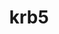---
title: "krb5"
layout: cache
categories: [package, develop]
meta: {"compilers": ["apple-clang@=15.0.0", "gcc@=10.2.1", "gcc@=10.3.0", "gcc@=10.5.0", "gcc@=11.1.0", "gcc@=11.4.0", "gcc@=12.3.0", "gcc@=12.4.0", "gcc@=13.2.0", "gcc@=13.3.0", "gcc@=7.3.1", "gcc@=7.5.0", "gcc@=9.4.0", "oneapi@=2024.1.0"], "num_specs": 82, "num_specs_by_stack": {"aws-isc": 1, "aws-isc-aarch64": 1, "aws-pcluster-neoverse_v1": 4, "aws-pcluster-x86_64_v4": 8, "build_systems": 4, "data-vis-sdk": 4, "developer-tools": 3, "developer-tools-aarch64-linux-gnu": 3, "developer-tools-darwin": 1, "developer-tools-manylinux2014": 1, "developer-tools-x86_64_v3-linux-gnu": 3, "e4s": 4, "e4s-cray-sles": 2, "e4s-neoverse-v2": 4, "e4s-neoverse_v1": 2, "e4s-oneapi": 8, "e4s-power": 1, "e4s-rocm-external": 4, "hep": 4, "ml-darwin-aarch64-mps": 1, "ml-linux-aarch64-cpu": 4, "ml-linux-aarch64-cuda": 4, "ml-linux-x86_64-cpu": 4, "ml-linux-x86_64-cuda": 4, "ml-linux-x86_64-rocm": 4, "radiuss": 4, "radiuss-aws": 8, "radiuss-aws-aarch64": 8, "root": 82, "tutorial": 8}, "oss": ["amzn2", "centos7", "rhel8", "sle_hpc15", "ubuntu18.04", "ubuntu20.04", "ubuntu22.04", "ubuntu24.04", "ventura"], "platforms": ["darwin", "linux"], "stacks": ["aws-isc", "aws-isc-aarch64", "aws-pcluster-neoverse_v1", "aws-pcluster-x86_64_v4", "build_systems", "data-vis-sdk", "developer-tools", "developer-tools-aarch64-linux-gnu", "developer-tools-darwin", "developer-tools-manylinux2014", "developer-tools-x86_64_v3-linux-gnu", "e4s", "e4s-cray-sles", "e4s-neoverse-v2", "e4s-neoverse_v1", "e4s-oneapi", "e4s-power", "e4s-rocm-external", "hep", "ml-darwin-aarch64-mps", "ml-linux-aarch64-cpu", "ml-linux-aarch64-cuda", "ml-linux-x86_64-cpu", "ml-linux-x86_64-cuda", "ml-linux-x86_64-rocm", "radiuss", "radiuss-aws", "radiuss-aws-aarch64", "root", "tutorial"], "targets": ["aarch64", "neoverse_v1", "neoverse_v2", "ppc64le", "x86_64_v3", "x86_64_v4"], "versions": ["1.21.2", "1.21.3"]}
spec_details: [{"compiler": "gcc@=11.4.0", "hash": "2tq7yfxsfxawdbz2m2exyjvb6aw4rcal", "os": "ubuntu22.04", "platform": "linux", "size": "-", "stacks": ["e4s", "e4s-rocm-external", "hep", "root", "tutorial"], "tarball": "https://binaries.spack.io/develop/build_cache/linux-ubuntu22.04-x86_64_v3/gcc-11.4.0/krb5-1.21.3/linux-ubuntu22.04-x86_64_v3-gcc-11.4.0-krb5-1.21.3-2tq7yfxsfxawdbz2m2exyjvb6aw4rcal.spack", "target": "x86_64_v3", "variants": ["build_system=autotools", "+shared"], "versions": ["1.21.3"]}, {"compiler": "gcc@=7.3.1", "hash": "3t37urwzfsrowpf2i7rpix4jhb73njd7", "os": "amzn2", "platform": "linux", "size": "-", "stacks": ["radiuss-aws", "root"], "tarball": "https://binaries.spack.io/develop/build_cache/linux-amzn2-x86_64_v3/gcc-7.3.1/krb5-1.21.3/linux-amzn2-x86_64_v3-gcc-7.3.1-krb5-1.21.3-3t37urwzfsrowpf2i7rpix4jhb73njd7.spack", "target": "x86_64_v3", "variants": ["build_system=autotools", "+shared"], "versions": ["1.21.3"]}, {"compiler": "gcc@=7.3.1", "hash": "4anpgvtb6h4wtymnoaf5zusgjpbuknjt", "os": "amzn2", "platform": "linux", "size": "-", "stacks": ["radiuss-aws", "root"], "tarball": "https://binaries.spack.io/develop/build_cache/linux-amzn2-x86_64_v3/gcc-7.3.1/krb5-1.21.3/linux-amzn2-x86_64_v3-gcc-7.3.1-krb5-1.21.3-4anpgvtb6h4wtymnoaf5zusgjpbuknjt.spack", "target": "x86_64_v3", "variants": ["build_system=autotools", "+shared"], "versions": ["1.21.3"]}, {"compiler": "gcc@=12.3.0", "hash": "4ltvcywen4xxgtesedckeobriiouejnm", "os": "ubuntu22.04", "platform": "linux", "size": "-", "stacks": ["root", "tutorial"], "tarball": "https://binaries.spack.io/develop/build_cache/linux-ubuntu22.04-x86_64_v3/gcc-12.3.0/krb5-1.21.3/linux-ubuntu22.04-x86_64_v3-gcc-12.3.0-krb5-1.21.3-4ltvcywen4xxgtesedckeobriiouejnm.spack", "target": "x86_64_v3", "variants": ["build_system=autotools", "+shared"], "versions": ["1.21.3"]}, {"compiler": "gcc@=7.5.0", "hash": "4xrtmlvyh6ftohe6yqavm7bktdnulkge", "os": "ubuntu18.04", "platform": "linux", "size": "-", "stacks": ["developer-tools", "root"], "tarball": "https://binaries.spack.io/develop/build_cache/linux-ubuntu18.04-x86_64_v3/gcc-7.5.0/krb5-1.21.2/linux-ubuntu18.04-x86_64_v3-gcc-7.5.0-krb5-1.21.2-4xrtmlvyh6ftohe6yqavm7bktdnulkge.spack", "target": "x86_64_v3", "variants": ["build_system=autotools", "+shared"], "versions": ["1.21.2"]}, {"compiler": "gcc@=13.2.0", "hash": "53l4mfrd3nrifuqgr3qcvg3huswnw7pa", "os": "ubuntu24.04", "platform": "linux", "size": "-", "stacks": ["ml-linux-x86_64-cpu", "ml-linux-x86_64-cuda", "ml-linux-x86_64-rocm", "root"], "tarball": "https://binaries.spack.io/develop/build_cache/linux-ubuntu24.04-x86_64_v3/gcc-13.2.0/krb5-1.21.3/linux-ubuntu24.04-x86_64_v3-gcc-13.2.0-krb5-1.21.3-53l4mfrd3nrifuqgr3qcvg3huswnw7pa.spack", "target": "x86_64_v3", "variants": ["build_system=autotools", "+shared"], "versions": ["1.21.3"]}, {"compiler": "gcc@=11.4.0", "hash": "56ldq6xqmiqowwrkiw427p6lbuh2wvnq", "os": "ubuntu22.04", "platform": "linux", "size": "-", "stacks": ["e4s", "e4s-rocm-external", "hep", "root", "tutorial"], "tarball": "https://binaries.spack.io/develop/build_cache/linux-ubuntu22.04-x86_64_v3/gcc-11.4.0/krb5-1.21.3/linux-ubuntu22.04-x86_64_v3-gcc-11.4.0-krb5-1.21.3-56ldq6xqmiqowwrkiw427p6lbuh2wvnq.spack", "target": "x86_64_v3", "variants": ["build_system=autotools", "+shared"], "versions": ["1.21.3"]}, {"compiler": "gcc@=7.3.1", "hash": "5hlbjtybntoohdoesxjbqsikcmxkhtdj", "os": "amzn2", "platform": "linux", "size": "-", "stacks": ["radiuss-aws", "root"], "tarball": "https://binaries.spack.io/develop/build_cache/linux-amzn2-x86_64_v3/gcc-7.3.1/krb5-1.21.3/linux-amzn2-x86_64_v3-gcc-7.3.1-krb5-1.21.3-5hlbjtybntoohdoesxjbqsikcmxkhtdj.spack", "target": "x86_64_v3", "variants": ["build_system=autotools", "+shared"], "versions": ["1.21.3"]}, {"compiler": "gcc@=12.4.0", "hash": "63qwrqeowcrb7asejty22baxo66wzaye", "os": "amzn2", "platform": "linux", "size": "-", "stacks": ["aws-pcluster-neoverse_v1", "root"], "tarball": "https://binaries.spack.io/develop/build_cache/linux-amzn2-neoverse_v1/gcc-12.4.0/krb5-1.21.3/linux-amzn2-neoverse_v1-gcc-12.4.0-krb5-1.21.3-63qwrqeowcrb7asejty22baxo66wzaye.spack", "target": "neoverse_v1", "variants": ["build_system=autotools", "+shared"], "versions": ["1.21.3"]}, {"compiler": "gcc@=7.5.0", "hash": "67ycamvvbizowu3yjixnwb7cgv6jlmkq", "os": "ubuntu18.04", "platform": "linux", "size": "-", "stacks": ["build_systems", "radiuss", "root"], "tarball": "https://binaries.spack.io/develop/build_cache/linux-ubuntu18.04-x86_64_v3/gcc-7.5.0/krb5-1.21.3/linux-ubuntu18.04-x86_64_v3-gcc-7.5.0-krb5-1.21.3-67ycamvvbizowu3yjixnwb7cgv6jlmkq.spack", "target": "x86_64_v3", "variants": ["build_system=autotools", "+shared"], "versions": ["1.21.3"]}, {"compiler": "gcc@=12.4.0", "hash": "6a3e4326p2ruujze5sttwravyazj5hdh", "os": "amzn2", "platform": "linux", "size": "-", "stacks": ["aws-pcluster-neoverse_v1", "root"], "tarball": "https://binaries.spack.io/develop/build_cache/linux-amzn2-neoverse_v1/gcc-12.4.0/krb5-1.21.3/linux-amzn2-neoverse_v1-gcc-12.4.0-krb5-1.21.3-6a3e4326p2ruujze5sttwravyazj5hdh.spack", "target": "neoverse_v1", "variants": ["build_system=autotools", "+shared"], "versions": ["1.21.3"]}, {"compiler": "gcc@=11.4.0", "hash": "6rvuuc5pmar74bhrvchlpka62itvz6d7", "os": "ubuntu22.04", "platform": "linux", "size": "-", "stacks": ["e4s-oneapi", "root"], "tarball": "https://binaries.spack.io/develop/build_cache/linux-ubuntu22.04-x86_64_v3/gcc-11.4.0/krb5-1.21.3/linux-ubuntu22.04-x86_64_v3-gcc-11.4.0-krb5-1.21.3-6rvuuc5pmar74bhrvchlpka62itvz6d7.spack", "target": "x86_64_v3", "variants": ["build_system=autotools", "+shared"], "versions": ["1.21.3"]}, {"compiler": "oneapi@=2024.1.0", "hash": "7552gubu76hdsypcwqvkwx5h7zjcdgpk", "os": "amzn2", "platform": "linux", "size": "-", "stacks": ["aws-pcluster-x86_64_v4", "root"], "tarball": "https://binaries.spack.io/develop/build_cache/linux-amzn2-x86_64_v3/oneapi-2024.1.0/krb5-1.21.3/linux-amzn2-x86_64_v3-oneapi-2024.1.0-krb5-1.21.3-7552gubu76hdsypcwqvkwx5h7zjcdgpk.spack", "target": "x86_64_v3", "variants": ["build_system=autotools", "+shared"], "versions": ["1.21.3"]}, {"compiler": "gcc@=7.3.1", "hash": "7nw2rykdodhz6hvc3hs6oo4fy3bylih6", "os": "amzn2", "platform": "linux", "size": "-", "stacks": ["radiuss-aws-aarch64", "root"], "tarball": "https://binaries.spack.io/develop/build_cache/linux-amzn2-aarch64/gcc-7.3.1/krb5-1.21.3/linux-amzn2-aarch64-gcc-7.3.1-krb5-1.21.3-7nw2rykdodhz6hvc3hs6oo4fy3bylih6.spack", "target": "aarch64", "variants": ["build_system=autotools", "+shared"], "versions": ["1.21.3"]}, {"compiler": "gcc@=10.5.0", "hash": "a7cyy7wp7444ozx2eplqpemodlwhmkow", "os": "centos7", "platform": "linux", "size": "-", "stacks": ["developer-tools-x86_64_v3-linux-gnu", "root"], "tarball": "https://binaries.spack.io/develop/build_cache/linux-centos7-x86_64_v3/gcc-10.5.0/krb5-1.21.3/linux-centos7-x86_64_v3-gcc-10.5.0-krb5-1.21.3-a7cyy7wp7444ozx2eplqpemodlwhmkow.spack", "target": "x86_64_v3", "variants": ["build_system=autotools", "+shared"], "versions": ["1.21.3"]}, {"compiler": "gcc@=11.4.0", "hash": "busjgfe2oef44hlodyhr6d2z26c7dckt", "os": "ubuntu22.04", "platform": "linux", "size": "-", "stacks": ["e4s-oneapi", "root"], "tarball": "https://binaries.spack.io/develop/build_cache/linux-ubuntu22.04-x86_64_v3/gcc-11.4.0/krb5-1.21.3/linux-ubuntu22.04-x86_64_v3-gcc-11.4.0-krb5-1.21.3-busjgfe2oef44hlodyhr6d2z26c7dckt.spack", "target": "x86_64_v3", "variants": ["build_system=autotools", "+shared"], "versions": ["1.21.3"]}, {"compiler": "gcc@=13.2.0", "hash": "buywhm7dtwoup5unvhv3mdgaljuzaxjw", "os": "ubuntu24.04", "platform": "linux", "size": "-", "stacks": ["ml-linux-aarch64-cpu", "ml-linux-aarch64-cuda", "root"], "tarball": "https://binaries.spack.io/develop/build_cache/linux-ubuntu24.04-aarch64/gcc-13.2.0/krb5-1.21.3/linux-ubuntu24.04-aarch64-gcc-13.2.0-krb5-1.21.3-buywhm7dtwoup5unvhv3mdgaljuzaxjw.spack", "target": "aarch64", "variants": ["build_system=autotools", "+shared"], "versions": ["1.21.3"]}, {"compiler": "oneapi@=2024.1.0", "hash": "bvzxumbdynvnekbo2scinpukpia4jryu", "os": "amzn2", "platform": "linux", "size": "-", "stacks": ["aws-pcluster-x86_64_v4", "root"], "tarball": "https://binaries.spack.io/develop/build_cache/linux-amzn2-x86_64_v4/oneapi-2024.1.0/krb5-1.21.3/linux-amzn2-x86_64_v4-oneapi-2024.1.0-krb5-1.21.3-bvzxumbdynvnekbo2scinpukpia4jryu.spack", "target": "x86_64_v4", "variants": ["build_system=autotools", "+shared"], "versions": ["1.21.3"]}, {"compiler": "oneapi@=2024.1.0", "hash": "bxrz7vjjm5mzenbn3yql4o6xpufugb7j", "os": "amzn2", "platform": "linux", "size": "-", "stacks": ["aws-pcluster-x86_64_v4", "root"], "tarball": "https://binaries.spack.io/develop/build_cache/linux-amzn2-x86_64_v3/oneapi-2024.1.0/krb5-1.21.3/linux-amzn2-x86_64_v3-oneapi-2024.1.0-krb5-1.21.3-bxrz7vjjm5mzenbn3yql4o6xpufugb7j.spack", "target": "x86_64_v3", "variants": ["build_system=autotools", "+shared"], "versions": ["1.21.3"]}, {"compiler": "gcc@=11.1.0", "hash": "cdnsmgoi4zngflsu57xy24rgm3vbtscd", "os": "ubuntu20.04", "platform": "linux", "size": "-", "stacks": ["data-vis-sdk", "root"], "tarball": "https://binaries.spack.io/develop/build_cache/linux-ubuntu20.04-x86_64_v3/gcc-11.1.0/krb5-1.21.3/linux-ubuntu20.04-x86_64_v3-gcc-11.1.0-krb5-1.21.3-cdnsmgoi4zngflsu57xy24rgm3vbtscd.spack", "target": "x86_64_v3", "variants": ["build_system=autotools", "+shared"], "versions": ["1.21.3"]}, {"compiler": "gcc@=11.4.0", "hash": "d5jlmuwwxzgd34mp7xe7qgaxgkhx3ppw", "os": "ubuntu22.04", "platform": "linux", "size": "-", "stacks": ["e4s-oneapi", "root"], "tarball": "https://binaries.spack.io/develop/build_cache/linux-ubuntu22.04-x86_64_v3/gcc-11.4.0/krb5-1.21.3/linux-ubuntu22.04-x86_64_v3-gcc-11.4.0-krb5-1.21.3-d5jlmuwwxzgd34mp7xe7qgaxgkhx3ppw.spack", "target": "x86_64_v3", "variants": ["build_system=autotools", "+shared"], "versions": ["1.21.3"]}, {"compiler": "gcc@=13.2.0", "hash": "dspjs6odvrixe6vavo5m7hm4ximlxlbp", "os": "ubuntu24.04", "platform": "linux", "size": "-", "stacks": ["ml-linux-aarch64-cpu", "ml-linux-aarch64-cuda", "root"], "tarball": "https://binaries.spack.io/develop/build_cache/linux-ubuntu24.04-aarch64/gcc-13.2.0/krb5-1.21.3/linux-ubuntu24.04-aarch64-gcc-13.2.0-krb5-1.21.3-dspjs6odvrixe6vavo5m7hm4ximlxlbp.spack", "target": "aarch64", "variants": ["build_system=autotools", "+shared"], "versions": ["1.21.3"]}, {"compiler": "gcc@=7.3.1", "hash": "egke6r24u3bq5m2qjaeoyvfb5i6gngrn", "os": "amzn2", "platform": "linux", "size": "-", "stacks": ["radiuss-aws", "root"], "tarball": "https://binaries.spack.io/develop/build_cache/linux-amzn2-x86_64_v3/gcc-7.3.1/krb5-1.21.3/linux-amzn2-x86_64_v3-gcc-7.3.1-krb5-1.21.3-egke6r24u3bq5m2qjaeoyvfb5i6gngrn.spack", "target": "x86_64_v3", "variants": ["build_system=autotools", "+shared"], "versions": ["1.21.3"]}, {"compiler": "gcc@=11.4.0", "hash": "eskruwaehoeyraxrmmurm5zhejaedue2", "os": "ubuntu22.04", "platform": "linux", "size": "-", "stacks": ["e4s-neoverse_v1", "root"], "tarball": "https://binaries.spack.io/develop/build_cache/linux-ubuntu22.04-neoverse_v1/gcc-11.4.0/krb5-1.21.3/linux-ubuntu22.04-neoverse_v1-gcc-11.4.0-krb5-1.21.3-eskruwaehoeyraxrmmurm5zhejaedue2.spack", "target": "neoverse_v1", "variants": ["build_system=autotools", "+shared"], "versions": ["1.21.3"]}, {"compiler": "gcc@=11.4.0", "hash": "ewjc7hf273v2nexi33vswudnsxsjwjpt", "os": "ubuntu22.04", "platform": "linux", "size": "-", "stacks": ["e4s-oneapi", "root"], "tarball": "https://binaries.spack.io/develop/build_cache/linux-ubuntu22.04-x86_64_v3/gcc-11.4.0/krb5-1.21.3/linux-ubuntu22.04-x86_64_v3-gcc-11.4.0-krb5-1.21.3-ewjc7hf273v2nexi33vswudnsxsjwjpt.spack", "target": "x86_64_v3", "variants": ["build_system=autotools", "+shared"], "versions": ["1.21.3"]}, {"compiler": "oneapi@=2024.1.0", "hash": "ex64n5aftiz4h4ayrutimg2m5lim3bxi", "os": "amzn2", "platform": "linux", "size": "-", "stacks": ["aws-pcluster-x86_64_v4", "root"], "tarball": "https://binaries.spack.io/develop/build_cache/linux-amzn2-x86_64_v4/oneapi-2024.1.0/krb5-1.21.3/linux-amzn2-x86_64_v4-oneapi-2024.1.0-krb5-1.21.3-ex64n5aftiz4h4ayrutimg2m5lim3bxi.spack", "target": "x86_64_v4", "variants": ["build_system=autotools", "+shared"], "versions": ["1.21.3"]}, {"compiler": "gcc@=10.5.0", "hash": "f5ago3at44e5t2xa2v6dmmhcr64yq2id", "os": "centos7", "platform": "linux", "size": "-", "stacks": ["developer-tools-x86_64_v3-linux-gnu", "root"], "tarball": "https://binaries.spack.io/develop/build_cache/linux-centos7-x86_64_v3/gcc-10.5.0/krb5-1.21.3/linux-centos7-x86_64_v3-gcc-10.5.0-krb5-1.21.3-f5ago3at44e5t2xa2v6dmmhcr64yq2id.spack", "target": "x86_64_v3", "variants": ["build_system=autotools", "+shared"], "versions": ["1.21.3"]}, {"compiler": "gcc@=7.3.1", "hash": "fdw3jqppka5djv3pdj7d4lvemvxgqjru", "os": "amzn2", "platform": "linux", "size": "-", "stacks": ["radiuss-aws-aarch64", "root"], "tarball": "https://binaries.spack.io/develop/build_cache/linux-amzn2-aarch64/gcc-7.3.1/krb5-1.21.3/linux-amzn2-aarch64-gcc-7.3.1-krb5-1.21.3-fdw3jqppka5djv3pdj7d4lvemvxgqjru.spack", "target": "aarch64", "variants": ["build_system=autotools", "+shared"], "versions": ["1.21.3"]}, {"compiler": "oneapi@=2024.1.0", "hash": "fnyguljpwskuwblftl43xgti262a3fcr", "os": "amzn2", "platform": "linux", "size": "-", "stacks": ["aws-pcluster-x86_64_v4", "root"], "tarball": "https://binaries.spack.io/develop/build_cache/linux-amzn2-x86_64_v4/oneapi-2024.1.0/krb5-1.21.3/linux-amzn2-x86_64_v4-oneapi-2024.1.0-krb5-1.21.3-fnyguljpwskuwblftl43xgti262a3fcr.spack", "target": "x86_64_v4", "variants": ["build_system=autotools", "+shared"], "versions": ["1.21.3"]}, {"compiler": "gcc@=12.4.0", "hash": "frhjuz54dt64lujqrhjevukqdafdcp4k", "os": "amzn2", "platform": "linux", "size": "-", "stacks": ["aws-pcluster-neoverse_v1", "root"], "tarball": "https://binaries.spack.io/develop/build_cache/linux-amzn2-neoverse_v1/gcc-12.4.0/krb5-1.21.3/linux-amzn2-neoverse_v1-gcc-12.4.0-krb5-1.21.3-frhjuz54dt64lujqrhjevukqdafdcp4k.spack", "target": "neoverse_v1", "variants": ["build_system=autotools", "+shared"], "versions": ["1.21.3"]}, {"compiler": "gcc@=11.1.0", "hash": "gdso4eg55zxnyj2ifqnkyo3nlcwh7dji", "os": "ubuntu20.04", "platform": "linux", "size": "-", "stacks": ["data-vis-sdk", "root"], "tarball": "https://binaries.spack.io/develop/build_cache/linux-ubuntu20.04-x86_64_v3/gcc-11.1.0/krb5-1.21.3/linux-ubuntu20.04-x86_64_v3-gcc-11.1.0-krb5-1.21.3-gdso4eg55zxnyj2ifqnkyo3nlcwh7dji.spack", "target": "x86_64_v3", "variants": ["build_system=autotools", "+shared"], "versions": ["1.21.3"]}, {"compiler": "gcc@=11.4.0", "hash": "h7nmvegfmpdgsqt2amobxmrh5v7uf34g", "os": "ubuntu22.04", "platform": "linux", "size": "-", "stacks": ["e4s-oneapi", "root"], "tarball": "https://binaries.spack.io/develop/build_cache/linux-ubuntu22.04-x86_64_v3/gcc-11.4.0/krb5-1.21.3/linux-ubuntu22.04-x86_64_v3-gcc-11.4.0-krb5-1.21.3-h7nmvegfmpdgsqt2amobxmrh5v7uf34g.spack", "target": "x86_64_v3", "variants": ["build_system=autotools", "+shared"], "versions": ["1.21.3"]}, {"compiler": "gcc@=12.3.0", "hash": "hgackx7ijzmfl7tlkhhdvp527mwzipjd", "os": "ubuntu22.04", "platform": "linux", "size": "-", "stacks": ["root", "tutorial"], "tarball": "https://binaries.spack.io/develop/build_cache/linux-ubuntu22.04-x86_64_v3/gcc-12.3.0/krb5-1.21.3/linux-ubuntu22.04-x86_64_v3-gcc-12.3.0-krb5-1.21.3-hgackx7ijzmfl7tlkhhdvp527mwzipjd.spack", "target": "x86_64_v3", "variants": ["build_system=autotools", "+shared"], "versions": ["1.21.3"]}, {"compiler": "gcc@=7.5.0", "hash": "huqzbecudzmb454d4unun6ymromo2fru", "os": "ubuntu18.04", "platform": "linux", "size": "-", "stacks": ["build_systems", "radiuss", "root"], "tarball": "https://binaries.spack.io/develop/build_cache/linux-ubuntu18.04-x86_64_v3/gcc-7.5.0/krb5-1.21.3/linux-ubuntu18.04-x86_64_v3-gcc-7.5.0-krb5-1.21.3-huqzbecudzmb454d4unun6ymromo2fru.spack", "target": "x86_64_v3", "variants": ["build_system=autotools", "+shared"], "versions": ["1.21.3"]}, {"compiler": "gcc@=13.2.0", "hash": "hxzlw4z6uq7eepuhxk4tl34ttqvone6j", "os": "ubuntu24.04", "platform": "linux", "size": "-", "stacks": ["ml-linux-aarch64-cpu", "ml-linux-aarch64-cuda", "root"], "tarball": "https://binaries.spack.io/develop/build_cache/linux-ubuntu24.04-aarch64/gcc-13.2.0/krb5-1.21.3/linux-ubuntu24.04-aarch64-gcc-13.2.0-krb5-1.21.3-hxzlw4z6uq7eepuhxk4tl34ttqvone6j.spack", "target": "aarch64", "variants": ["build_system=autotools", "+shared"], "versions": ["1.21.3"]}, {"compiler": "gcc@=13.3.0", "hash": "il5fwnmzu6w5ntghwhafnwyjrd4ltcho", "os": "rhel8", "platform": "linux", "size": "-", "stacks": ["developer-tools-aarch64-linux-gnu", "root"], "tarball": "https://binaries.spack.io/develop/build_cache/linux-rhel8-aarch64/gcc-13.3.0/krb5-1.21.3/linux-rhel8-aarch64-gcc-13.3.0-krb5-1.21.3-il5fwnmzu6w5ntghwhafnwyjrd4ltcho.spack", "target": "aarch64", "variants": ["build_system=autotools", "+shared"], "versions": ["1.21.3"]}, {"compiler": "gcc@=7.3.1", "hash": "insd25yfyvm6cflmwe2yxbl3cxgvhuvj", "os": "amzn2", "platform": "linux", "size": "-", "stacks": ["radiuss-aws-aarch64", "root"], "tarball": "https://binaries.spack.io/develop/build_cache/linux-amzn2-aarch64/gcc-7.3.1/krb5-1.21.3/linux-amzn2-aarch64-gcc-7.3.1-krb5-1.21.3-insd25yfyvm6cflmwe2yxbl3cxgvhuvj.spack", "target": "aarch64", "variants": ["build_system=autotools", "+shared"], "versions": ["1.21.3"]}, {"compiler": "gcc@=7.5.0", "hash": "iphbif34rblwjymrov343iqyk3bbd6qv", "os": "ubuntu18.04", "platform": "linux", "size": "-", "stacks": ["build_systems", "radiuss", "root"], "tarball": "https://binaries.spack.io/develop/build_cache/linux-ubuntu18.04-x86_64_v3/gcc-7.5.0/krb5-1.21.3/linux-ubuntu18.04-x86_64_v3-gcc-7.5.0-krb5-1.21.3-iphbif34rblwjymrov343iqyk3bbd6qv.spack", "target": "x86_64_v3", "variants": ["build_system=autotools", "+shared"], "versions": ["1.21.3"]}, {"compiler": "gcc@=7.5.0", "hash": "is3h7hesc3xoodbfx3tzwm5vini7fz2a", "os": "ubuntu18.04", "platform": "linux", "size": "-", "stacks": ["developer-tools", "root"], "tarball": "https://binaries.spack.io/develop/build_cache/linux-ubuntu18.04-x86_64_v3/gcc-7.5.0/krb5-1.21.2/linux-ubuntu18.04-x86_64_v3-gcc-7.5.0-krb5-1.21.2-is3h7hesc3xoodbfx3tzwm5vini7fz2a.spack", "target": "x86_64_v3", "variants": ["build_system=autotools", "+shared"], "versions": ["1.21.2"]}, {"compiler": "gcc@=7.3.1", "hash": "iuunar3ybkf6pcgfjajtwjjzsvqzimkm", "os": "amzn2", "platform": "linux", "size": "-", "stacks": ["radiuss-aws", "root"], "tarball": "https://binaries.spack.io/develop/build_cache/linux-amzn2-x86_64_v3/gcc-7.3.1/krb5-1.21.3/linux-amzn2-x86_64_v3-gcc-7.3.1-krb5-1.21.3-iuunar3ybkf6pcgfjajtwjjzsvqzimkm.spack", "target": "x86_64_v3", "variants": ["build_system=autotools", "+shared"], "versions": ["1.21.3"]}, {"compiler": "gcc@=7.3.1", "hash": "iyf6kf5wuy2phrzbmrekydw2wei3tkwl", "os": "amzn2", "platform": "linux", "size": "-", "stacks": ["radiuss-aws", "root"], "tarball": "https://binaries.spack.io/develop/build_cache/linux-amzn2-x86_64_v3/gcc-7.3.1/krb5-1.21.3/linux-amzn2-x86_64_v3-gcc-7.3.1-krb5-1.21.3-iyf6kf5wuy2phrzbmrekydw2wei3tkwl.spack", "target": "x86_64_v3", "variants": ["build_system=autotools", "+shared"], "versions": ["1.21.3"]}, {"compiler": "gcc@=7.3.1", "hash": "iypabmq3gu2gjdpymp7gb3kuqxbxktbv", "os": "amzn2", "platform": "linux", "size": "-", "stacks": ["radiuss-aws-aarch64", "root"], "tarball": "https://binaries.spack.io/develop/build_cache/linux-amzn2-aarch64/gcc-7.3.1/krb5-1.21.3/linux-amzn2-aarch64-gcc-7.3.1-krb5-1.21.3-iypabmq3gu2gjdpymp7gb3kuqxbxktbv.spack", "target": "aarch64", "variants": ["build_system=autotools", "+shared"], "versions": ["1.21.3"]}, {"compiler": "gcc@=7.3.1", "hash": "j2ca7kndsuleunpey5b3nblmqbciggaq", "os": "amzn2", "platform": "linux", "size": "-", "stacks": ["radiuss-aws-aarch64", "root"], "tarball": "https://binaries.spack.io/develop/build_cache/linux-amzn2-aarch64/gcc-7.3.1/krb5-1.21.3/linux-amzn2-aarch64-gcc-7.3.1-krb5-1.21.3-j2ca7kndsuleunpey5b3nblmqbciggaq.spack", "target": "aarch64", "variants": ["build_system=autotools", "+shared"], "versions": ["1.21.3"]}, {"compiler": "gcc@=11.1.0", "hash": "j5z352shqdih5kgfi3elfcrij3kourc3", "os": "ubuntu20.04", "platform": "linux", "size": "-", "stacks": ["data-vis-sdk", "root"], "tarball": "https://binaries.spack.io/develop/build_cache/linux-ubuntu20.04-x86_64_v3/gcc-11.1.0/krb5-1.21.3/linux-ubuntu20.04-x86_64_v3-gcc-11.1.0-krb5-1.21.3-j5z352shqdih5kgfi3elfcrij3kourc3.spack", "target": "x86_64_v3", "variants": ["build_system=autotools", "+shared"], "versions": ["1.21.3"]}, {"compiler": "gcc@=9.4.0", "hash": "jjpt32oxcrgk6hzjogk3ct7f3i2y32un", "os": "ubuntu20.04", "platform": "linux", "size": "-", "stacks": ["e4s-power", "root"], "tarball": "https://binaries.spack.io/develop/build_cache/linux-ubuntu20.04-ppc64le/gcc-9.4.0/krb5-1.21.3/linux-ubuntu20.04-ppc64le-gcc-9.4.0-krb5-1.21.3-jjpt32oxcrgk6hzjogk3ct7f3i2y32un.spack", "target": "ppc64le", "variants": ["build_system=autotools", "+shared"], "versions": ["1.21.3"]}, {"compiler": "gcc@=11.4.0", "hash": "js743enq3sk3nnftnhf52n2s3mun3x5t", "os": "ubuntu22.04", "platform": "linux", "size": "-", "stacks": ["e4s-neoverse-v2", "root"], "tarball": "https://binaries.spack.io/develop/build_cache/linux-ubuntu22.04-neoverse_v2/gcc-11.4.0/krb5-1.21.3/linux-ubuntu22.04-neoverse_v2-gcc-11.4.0-krb5-1.21.3-js743enq3sk3nnftnhf52n2s3mun3x5t.spack", "target": "neoverse_v2", "variants": ["build_system=autotools", "+shared"], "versions": ["1.21.3"]}, {"compiler": "gcc@=11.4.0", "hash": "jsyq6uw7lvqpwvrok4x2a3ogaeq33n3f", "os": "ubuntu22.04", "platform": "linux", "size": "-", "stacks": ["e4s", "e4s-rocm-external", "hep", "root", "tutorial"], "tarball": "https://binaries.spack.io/develop/build_cache/linux-ubuntu22.04-x86_64_v3/gcc-11.4.0/krb5-1.21.3/linux-ubuntu22.04-x86_64_v3-gcc-11.4.0-krb5-1.21.3-jsyq6uw7lvqpwvrok4x2a3ogaeq33n3f.spack", "target": "x86_64_v3", "variants": ["build_system=autotools", "+shared"], "versions": ["1.21.3"]}, {"compiler": "gcc@=7.3.1", "hash": "kjxiu4rt2bcutcvgkf5dlmr66rerosrn", "os": "amzn2", "platform": "linux", "size": "-", "stacks": ["aws-isc", "root"], "tarball": "https://binaries.spack.io/develop/build_cache/linux-amzn2-x86_64_v3/gcc-7.3.1/krb5-1.21.3/linux-amzn2-x86_64_v3-gcc-7.3.1-krb5-1.21.3-kjxiu4rt2bcutcvgkf5dlmr66rerosrn.spack", "target": "x86_64_v3", "variants": ["build_system=autotools", "+shared"], "versions": ["1.21.3"]}, {"compiler": "gcc@=11.4.0", "hash": "klysfgidwmh5zscalfv77k7e26jjnibw", "os": "ubuntu22.04", "platform": "linux", "size": "-", "stacks": ["e4s-neoverse-v2", "root"], "tarball": "https://binaries.spack.io/develop/build_cache/linux-ubuntu22.04-neoverse_v2/gcc-11.4.0/krb5-1.21.3/linux-ubuntu22.04-neoverse_v2-gcc-11.4.0-krb5-1.21.3-klysfgidwmh5zscalfv77k7e26jjnibw.spack", "target": "neoverse_v2", "variants": ["build_system=autotools", "+shared"], "versions": ["1.21.3"]}, {"compiler": "gcc@=7.3.1", "hash": "mbz2va4vhljdetuws5yk46tkt24q2f7a", "os": "amzn2", "platform": "linux", "size": "-", "stacks": ["aws-isc-aarch64", "root"], "tarball": "https://binaries.spack.io/develop/build_cache/linux-amzn2-aarch64/gcc-7.3.1/krb5-1.21.3/linux-amzn2-aarch64-gcc-7.3.1-krb5-1.21.3-mbz2va4vhljdetuws5yk46tkt24q2f7a.spack", "target": "aarch64", "variants": ["build_system=autotools", "+shared"], "versions": ["1.21.3"]}, {"compiler": "gcc@=10.3.0", "hash": "mjhtjhnmrncagw66cdovio25qb47svg5", "os": "sle_hpc15", "platform": "linux", "size": "-", "stacks": ["e4s-cray-sles", "root"], "tarball": "https://binaries.spack.io/develop/build_cache/linux-sle_hpc15-x86_64_v4/gcc-10.3.0/krb5-1.21.3/linux-sle_hpc15-x86_64_v4-gcc-10.3.0-krb5-1.21.3-mjhtjhnmrncagw66cdovio25qb47svg5.spack", "target": "x86_64_v4", "variants": ["build_system=autotools", "+shared"], "versions": ["1.21.3"]}, {"compiler": "gcc@=13.3.0", "hash": "nluglb47byk3s6rwcm5bnjxf5i4ajo3l", "os": "rhel8", "platform": "linux", "size": "-", "stacks": ["developer-tools-aarch64-linux-gnu", "root"], "tarball": "https://binaries.spack.io/develop/build_cache/linux-rhel8-aarch64/gcc-13.3.0/krb5-1.21.3/linux-rhel8-aarch64-gcc-13.3.0-krb5-1.21.3-nluglb47byk3s6rwcm5bnjxf5i4ajo3l.spack", "target": "aarch64", "variants": ["build_system=autotools", "+shared"], "versions": ["1.21.3"]}, {"compiler": "gcc@=11.4.0", "hash": "nxlukptl7zdchz3if6sojpbag4zyff3q", "os": "ubuntu22.04", "platform": "linux", "size": "-", "stacks": ["e4s-neoverse-v2", "root"], "tarball": "https://binaries.spack.io/develop/build_cache/linux-ubuntu22.04-neoverse_v2/gcc-11.4.0/krb5-1.21.3/linux-ubuntu22.04-neoverse_v2-gcc-11.4.0-krb5-1.21.3-nxlukptl7zdchz3if6sojpbag4zyff3q.spack", "target": "neoverse_v2", "variants": ["build_system=autotools", "+shared"], "versions": ["1.21.3"]}, {"compiler": "gcc@=7.5.0", "hash": "obtusj6rwsmsz4fucap7xlnerkhgzzhw", "os": "ubuntu18.04", "platform": "linux", "size": "-", "stacks": ["developer-tools", "root"], "tarball": "https://binaries.spack.io/develop/build_cache/linux-ubuntu18.04-x86_64_v3/gcc-7.5.0/krb5-1.21.2/linux-ubuntu18.04-x86_64_v3-gcc-7.5.0-krb5-1.21.2-obtusj6rwsmsz4fucap7xlnerkhgzzhw.spack", "target": "x86_64_v3", "variants": ["build_system=autotools", "+shared"], "versions": ["1.21.2"]}, {"compiler": "gcc@=13.2.0", "hash": "oj4bds2cmitwrgmirkynwl7axikfenqu", "os": "ubuntu24.04", "platform": "linux", "size": "-", "stacks": ["ml-linux-aarch64-cpu", "ml-linux-aarch64-cuda", "root"], "tarball": "https://binaries.spack.io/develop/build_cache/linux-ubuntu24.04-aarch64/gcc-13.2.0/krb5-1.21.3/linux-ubuntu24.04-aarch64-gcc-13.2.0-krb5-1.21.3-oj4bds2cmitwrgmirkynwl7axikfenqu.spack", "target": "aarch64", "variants": ["build_system=autotools", "+shared"], "versions": ["1.21.3"]}, {"compiler": "gcc@=7.3.1", "hash": "ookz2y6arfi7z36eoycvlj5fvmt6qxcn", "os": "amzn2", "platform": "linux", "size": "-", "stacks": ["radiuss-aws-aarch64", "root"], "tarball": "https://binaries.spack.io/develop/build_cache/linux-amzn2-aarch64/gcc-7.3.1/krb5-1.21.3/linux-amzn2-aarch64-gcc-7.3.1-krb5-1.21.3-ookz2y6arfi7z36eoycvlj5fvmt6qxcn.spack", "target": "aarch64", "variants": ["build_system=autotools", "+shared"], "versions": ["1.21.3"]}, {"compiler": "oneapi@=2024.1.0", "hash": "pcan5jqssnmzoxjloa7a7htq22aszq43", "os": "amzn2", "platform": "linux", "size": "-", "stacks": ["aws-pcluster-x86_64_v4", "root"], "tarball": "https://binaries.spack.io/develop/build_cache/linux-amzn2-x86_64_v3/oneapi-2024.1.0/krb5-1.21.3/linux-amzn2-x86_64_v3-oneapi-2024.1.0-krb5-1.21.3-pcan5jqssnmzoxjloa7a7htq22aszq43.spack", "target": "x86_64_v3", "variants": ["build_system=autotools", "+shared"], "versions": ["1.21.3"]}, {"compiler": "gcc@=13.3.0", "hash": "psrwhuykiv65oijijrjmom3px2xf55po", "os": "rhel8", "platform": "linux", "size": "-", "stacks": ["developer-tools-aarch64-linux-gnu", "root"], "tarball": "https://binaries.spack.io/develop/build_cache/linux-rhel8-aarch64/gcc-13.3.0/krb5-1.21.3/linux-rhel8-aarch64-gcc-13.3.0-krb5-1.21.3-psrwhuykiv65oijijrjmom3px2xf55po.spack", "target": "aarch64", "variants": ["build_system=autotools", "+shared"], "versions": ["1.21.3"]}, {"compiler": "gcc@=13.2.0", "hash": "pv3ruddew37igjeahzbpjnhwuu3outuo", "os": "ubuntu24.04", "platform": "linux", "size": "-", "stacks": ["ml-linux-x86_64-cpu", "ml-linux-x86_64-cuda", "ml-linux-x86_64-rocm", "root"], "tarball": "https://binaries.spack.io/develop/build_cache/linux-ubuntu24.04-x86_64_v3/gcc-13.2.0/krb5-1.21.3/linux-ubuntu24.04-x86_64_v3-gcc-13.2.0-krb5-1.21.3-pv3ruddew37igjeahzbpjnhwuu3outuo.spack", "target": "x86_64_v3", "variants": ["build_system=autotools", "+shared"], "versions": ["1.21.3"]}, {"compiler": "gcc@=12.3.0", "hash": "pws2l3a56qvij4b672m7m7qrv6zrgwvz", "os": "ubuntu22.04", "platform": "linux", "size": "-", "stacks": ["root", "tutorial"], "tarball": "https://binaries.spack.io/develop/build_cache/linux-ubuntu22.04-x86_64_v3/gcc-12.3.0/krb5-1.21.3/linux-ubuntu22.04-x86_64_v3-gcc-12.3.0-krb5-1.21.3-pws2l3a56qvij4b672m7m7qrv6zrgwvz.spack", "target": "x86_64_v3", "variants": ["build_system=autotools", "+shared"], "versions": ["1.21.3"]}, {"compiler": "gcc@=11.4.0", "hash": "qopl5t6l5hnicyoskoaqmfslz76ujq3d", "os": "ubuntu22.04", "platform": "linux", "size": "-", "stacks": ["e4s", "e4s-rocm-external", "hep", "root", "tutorial"], "tarball": "https://binaries.spack.io/develop/build_cache/linux-ubuntu22.04-x86_64_v3/gcc-11.4.0/krb5-1.21.3/linux-ubuntu22.04-x86_64_v3-gcc-11.4.0-krb5-1.21.3-qopl5t6l5hnicyoskoaqmfslz76ujq3d.spack", "target": "x86_64_v3", "variants": ["build_system=autotools", "+shared"], "versions": ["1.21.3"]}, {"compiler": "gcc@=7.3.1", "hash": "rp3pkglhqatwa4kvgz7a6if2pzpaazna", "os": "amzn2", "platform": "linux", "size": "-", "stacks": ["radiuss-aws-aarch64", "root"], "tarball": "https://binaries.spack.io/develop/build_cache/linux-amzn2-aarch64/gcc-7.3.1/krb5-1.21.3/linux-amzn2-aarch64-gcc-7.3.1-krb5-1.21.3-rp3pkglhqatwa4kvgz7a6if2pzpaazna.spack", "target": "aarch64", "variants": ["build_system=autotools", "+shared"], "versions": ["1.21.3"]}, {"compiler": "gcc@=11.4.0", "hash": "ry35alcbbmbf45bj4y4hiavmod3bvfub", "os": "ubuntu22.04", "platform": "linux", "size": "-", "stacks": ["e4s-oneapi", "root"], "tarball": "https://binaries.spack.io/develop/build_cache/linux-ubuntu22.04-x86_64_v3/gcc-11.4.0/krb5-1.21.3/linux-ubuntu22.04-x86_64_v3-gcc-11.4.0-krb5-1.21.3-ry35alcbbmbf45bj4y4hiavmod3bvfub.spack", "target": "x86_64_v3", "variants": ["build_system=autotools", "+shared"], "versions": ["1.21.3"]}, {"compiler": "gcc@=7.3.1", "hash": "sayztj54wmm6imxmteyinnbwwtsjlham", "os": "amzn2", "platform": "linux", "size": "-", "stacks": ["radiuss-aws", "root"], "tarball": "https://binaries.spack.io/develop/build_cache/linux-amzn2-x86_64_v3/gcc-7.3.1/krb5-1.21.3/linux-amzn2-x86_64_v3-gcc-7.3.1-krb5-1.21.3-sayztj54wmm6imxmteyinnbwwtsjlham.spack", "target": "x86_64_v3", "variants": ["build_system=autotools", "+shared"], "versions": ["1.21.3"]}, {"compiler": "gcc@=7.3.1", "hash": "sorhe5fkxuflzalo7k2e7kier6xj7t4b", "os": "amzn2", "platform": "linux", "size": "-", "stacks": ["radiuss-aws", "root"], "tarball": "https://binaries.spack.io/develop/build_cache/linux-amzn2-x86_64_v3/gcc-7.3.1/krb5-1.21.3/linux-amzn2-x86_64_v3-gcc-7.3.1-krb5-1.21.3-sorhe5fkxuflzalo7k2e7kier6xj7t4b.spack", "target": "x86_64_v3", "variants": ["build_system=autotools", "+shared"], "versions": ["1.21.3"]}, {"compiler": "gcc@=11.4.0", "hash": "ssatvxqbotwlq2jcw2f433n3v7xsmvl3", "os": "ubuntu22.04", "platform": "linux", "size": "-", "stacks": ["e4s-neoverse_v1", "root"], "tarball": "https://binaries.spack.io/develop/build_cache/linux-ubuntu22.04-neoverse_v1/gcc-11.4.0/krb5-1.21.3/linux-ubuntu22.04-neoverse_v1-gcc-11.4.0-krb5-1.21.3-ssatvxqbotwlq2jcw2f433n3v7xsmvl3.spack", "target": "neoverse_v1", "variants": ["build_system=autotools", "+shared"], "versions": ["1.21.3"]}, {"compiler": "gcc@=13.2.0", "hash": "t6tmtqtbqwn2hvqnbb5xf5cblsmkhyr2", "os": "ubuntu24.04", "platform": "linux", "size": "-", "stacks": ["ml-linux-x86_64-cpu", "ml-linux-x86_64-cuda", "ml-linux-x86_64-rocm", "root"], "tarball": "https://binaries.spack.io/develop/build_cache/linux-ubuntu24.04-x86_64_v3/gcc-13.2.0/krb5-1.21.3/linux-ubuntu24.04-x86_64_v3-gcc-13.2.0-krb5-1.21.3-t6tmtqtbqwn2hvqnbb5xf5cblsmkhyr2.spack", "target": "x86_64_v3", "variants": ["build_system=autotools", "+shared"], "versions": ["1.21.3"]}, {"compiler": "gcc@=10.5.0", "hash": "t72dkr4dumf2srgkmzr27lboqckccyrd", "os": "centos7", "platform": "linux", "size": "-", "stacks": ["developer-tools-x86_64_v3-linux-gnu", "root"], "tarball": "https://binaries.spack.io/develop/build_cache/linux-centos7-x86_64_v3/gcc-10.5.0/krb5-1.21.3/linux-centos7-x86_64_v3-gcc-10.5.0-krb5-1.21.3-t72dkr4dumf2srgkmzr27lboqckccyrd.spack", "target": "x86_64_v3", "variants": ["build_system=autotools", "+shared"], "versions": ["1.21.3"]}, {"compiler": "gcc@=12.3.0", "hash": "tbxnrorlpupqscrybmxbggz2m7dqy4zo", "os": "ubuntu22.04", "platform": "linux", "size": "-", "stacks": ["root", "tutorial"], "tarball": "https://binaries.spack.io/develop/build_cache/linux-ubuntu22.04-x86_64_v3/gcc-12.3.0/krb5-1.21.3/linux-ubuntu22.04-x86_64_v3-gcc-12.3.0-krb5-1.21.3-tbxnrorlpupqscrybmxbggz2m7dqy4zo.spack", "target": "x86_64_v3", "variants": ["build_system=autotools", "+shared"], "versions": ["1.21.3"]}, {"compiler": "oneapi@=2024.1.0", "hash": "upl7yhu5nmjy2cdntgrs2ok7xhmmrlp5", "os": "amzn2", "platform": "linux", "size": "-", "stacks": ["aws-pcluster-x86_64_v4", "root"], "tarball": "https://binaries.spack.io/develop/build_cache/linux-amzn2-x86_64_v4/oneapi-2024.1.0/krb5-1.21.3/linux-amzn2-x86_64_v4-oneapi-2024.1.0-krb5-1.21.3-upl7yhu5nmjy2cdntgrs2ok7xhmmrlp5.spack", "target": "x86_64_v4", "variants": ["build_system=autotools", "+shared"], "versions": ["1.21.3"]}, {"compiler": "apple-clang@=15.0.0", "hash": "viqodjusqakrkhqquev6nac2bgm5dz6p", "os": "ventura", "platform": "darwin", "size": "-", "stacks": ["developer-tools-darwin", "ml-darwin-aarch64-mps", "root"], "tarball": "https://binaries.spack.io/develop/build_cache/darwin-ventura-aarch64/apple-clang-15.0.0/krb5-1.21.3/darwin-ventura-aarch64-apple-clang-15.0.0-krb5-1.21.3-viqodjusqakrkhqquev6nac2bgm5dz6p.spack", "target": "aarch64", "variants": ["build_system=autotools", "+shared"], "versions": ["1.21.3"]}, {"compiler": "oneapi@=2024.1.0", "hash": "vjkamfjld6kw2emlsd4e2d75bunw42c4", "os": "amzn2", "platform": "linux", "size": "-", "stacks": ["aws-pcluster-x86_64_v4", "root"], "tarball": "https://binaries.spack.io/develop/build_cache/linux-amzn2-x86_64_v3/oneapi-2024.1.0/krb5-1.21.3/linux-amzn2-x86_64_v3-oneapi-2024.1.0-krb5-1.21.3-vjkamfjld6kw2emlsd4e2d75bunw42c4.spack", "target": "x86_64_v3", "variants": ["build_system=autotools", "+shared"], "versions": ["1.21.3"]}, {"compiler": "gcc@=11.1.0", "hash": "vyih4rqh3odcosyncaijieo2uiayehol", "os": "ubuntu20.04", "platform": "linux", "size": "-", "stacks": ["data-vis-sdk", "root"], "tarball": "https://binaries.spack.io/develop/build_cache/linux-ubuntu20.04-x86_64_v3/gcc-11.1.0/krb5-1.21.3/linux-ubuntu20.04-x86_64_v3-gcc-11.1.0-krb5-1.21.3-vyih4rqh3odcosyncaijieo2uiayehol.spack", "target": "x86_64_v3", "variants": ["build_system=autotools", "+shared"], "versions": ["1.21.3"]}, {"compiler": "gcc@=10.2.1", "hash": "wlrvyw4abt4zw5mzima37jwjxhqtyoyf", "os": "centos7", "platform": "linux", "size": "-", "stacks": ["developer-tools-manylinux2014", "root"], "tarball": "https://binaries.spack.io/develop/build_cache/linux-centos7-x86_64_v3/gcc-10.2.1/krb5-1.21.3/linux-centos7-x86_64_v3-gcc-10.2.1-krb5-1.21.3-wlrvyw4abt4zw5mzima37jwjxhqtyoyf.spack", "target": "x86_64_v3", "variants": ["build_system=autotools", "+shared"], "versions": ["1.21.3"]}, {"compiler": "gcc@=7.5.0", "hash": "wvyeissr373rmhu7brqdopof6qdsibdu", "os": "ubuntu18.04", "platform": "linux", "size": "-", "stacks": ["build_systems", "radiuss", "root"], "tarball": "https://binaries.spack.io/develop/build_cache/linux-ubuntu18.04-x86_64_v3/gcc-7.5.0/krb5-1.21.3/linux-ubuntu18.04-x86_64_v3-gcc-7.5.0-krb5-1.21.3-wvyeissr373rmhu7brqdopof6qdsibdu.spack", "target": "x86_64_v3", "variants": ["build_system=autotools", "+shared"], "versions": ["1.21.3"]}, {"compiler": "gcc@=7.3.1", "hash": "xadpay4ratmdfna4oe2csecp4wlslxyv", "os": "amzn2", "platform": "linux", "size": "-", "stacks": ["radiuss-aws-aarch64", "root"], "tarball": "https://binaries.spack.io/develop/build_cache/linux-amzn2-aarch64/gcc-7.3.1/krb5-1.21.3/linux-amzn2-aarch64-gcc-7.3.1-krb5-1.21.3-xadpay4ratmdfna4oe2csecp4wlslxyv.spack", "target": "aarch64", "variants": ["build_system=autotools", "+shared"], "versions": ["1.21.3"]}, {"compiler": "gcc@=11.4.0", "hash": "xhqpgkxyug2udr4u67vbqytvjidk3zqw", "os": "ubuntu22.04", "platform": "linux", "size": "-", "stacks": ["e4s-oneapi", "root"], "tarball": "https://binaries.spack.io/develop/build_cache/linux-ubuntu22.04-x86_64_v3/gcc-11.4.0/krb5-1.21.3/linux-ubuntu22.04-x86_64_v3-gcc-11.4.0-krb5-1.21.3-xhqpgkxyug2udr4u67vbqytvjidk3zqw.spack", "target": "x86_64_v3", "variants": ["build_system=autotools", "+shared"], "versions": ["1.21.3"]}, {"compiler": "gcc@=11.4.0", "hash": "xyeexksdzykuximdxqithdrnvudmcrn4", "os": "ubuntu22.04", "platform": "linux", "size": "-", "stacks": ["e4s-neoverse-v2", "root"], "tarball": "https://binaries.spack.io/develop/build_cache/linux-ubuntu22.04-neoverse_v2/gcc-11.4.0/krb5-1.21.3/linux-ubuntu22.04-neoverse_v2-gcc-11.4.0-krb5-1.21.3-xyeexksdzykuximdxqithdrnvudmcrn4.spack", "target": "neoverse_v2", "variants": ["build_system=autotools", "+shared"], "versions": ["1.21.3"]}, {"compiler": "gcc@=10.3.0", "hash": "ynbjraqa2qfjrugtwuaic3gicotmqzpg", "os": "sle_hpc15", "platform": "linux", "size": "-", "stacks": ["e4s-cray-sles", "root"], "tarball": "https://binaries.spack.io/develop/build_cache/linux-sle_hpc15-x86_64_v4/gcc-10.3.0/krb5-1.21.3/linux-sle_hpc15-x86_64_v4-gcc-10.3.0-krb5-1.21.3-ynbjraqa2qfjrugtwuaic3gicotmqzpg.spack", "target": "x86_64_v4", "variants": ["build_system=autotools", "+shared"], "versions": ["1.21.3"]}, {"compiler": "gcc@=12.4.0", "hash": "yyhhgn4aj7mahigalev75l7566iq5me6", "os": "amzn2", "platform": "linux", "size": "-", "stacks": ["aws-pcluster-neoverse_v1", "root"], "tarball": "https://binaries.spack.io/develop/build_cache/linux-amzn2-neoverse_v1/gcc-12.4.0/krb5-1.21.3/linux-amzn2-neoverse_v1-gcc-12.4.0-krb5-1.21.3-yyhhgn4aj7mahigalev75l7566iq5me6.spack", "target": "neoverse_v1", "variants": ["build_system=autotools", "+shared"], "versions": ["1.21.3"]}, {"compiler": "gcc@=13.2.0", "hash": "zdqxqsuqf6zzqnza54rpamxdm4c6teuq", "os": "ubuntu24.04", "platform": "linux", "size": "-", "stacks": ["ml-linux-x86_64-cpu", "ml-linux-x86_64-cuda", "ml-linux-x86_64-rocm", "root"], "tarball": "https://binaries.spack.io/develop/build_cache/linux-ubuntu24.04-x86_64_v3/gcc-13.2.0/krb5-1.21.3/linux-ubuntu24.04-x86_64_v3-gcc-13.2.0-krb5-1.21.3-zdqxqsuqf6zzqnza54rpamxdm4c6teuq.spack", "target": "x86_64_v3", "variants": ["build_system=autotools", "+shared"], "versions": ["1.21.3"]}, {"compiler": "gcc@=11.4.0", "hash": "zqgndxhfujpcqfsgd5uepqw7pkrir4or", "os": "ubuntu22.04", "platform": "linux", "size": "-", "stacks": ["e4s-oneapi", "root"], "tarball": "https://binaries.spack.io/develop/build_cache/linux-ubuntu22.04-x86_64_v3/gcc-11.4.0/krb5-1.21.3/linux-ubuntu22.04-x86_64_v3-gcc-11.4.0-krb5-1.21.3-zqgndxhfujpcqfsgd5uepqw7pkrir4or.spack", "target": "x86_64_v3", "variants": ["build_system=autotools", "+shared"], "versions": ["1.21.3"]}]
---